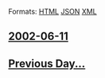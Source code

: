 
Formats: [HTML](2002/06/11/index.html)  [JSON](2002/06/11/index.json)  [XML](2002/06/11/index.xml)  

## [2002-06-11](/news/2002/06/11/index.md)

## [Previous Day...](/news/2002/06/10/index.md)

